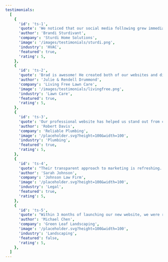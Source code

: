```yaml
---
testimonials:
  [
    {
      'id': 'ts-1',
      'quote': 'We noticed that our social media following grew immediately and Brad gave us good feedback on how to foster the growth further with content suggestions and post schedules.',
      'author': 'Brandi Sturdivant',
      'company': 'Sturdi Home Solutions',
      'image': '/images/testimonials/sturdi.png',
      'industry': 'HVAC',
      'featured': true,
      'rating': 5,
    },
    {
      'id': 'ts-2',
      'quote': 'Brad is awesome! He created both of our websites and did a wonderful job! He has always been quick to answer all of our questions and provide any help that we have needed! We will always recommend him!',
      'author': 'Julie & Rendell Drummond',
      'company': 'Living Free Lawn Care',
      'image': '/images/testimonials/livingfree.png',
      'industry': 'Lawn Care',
      'featured': true,
      'rating': 5,
    },
    {
      'id': 'ts-3',
      'quote': 'Our professional website has helped us stand out from competitors. Customers tell us they called us because our website made us look more trustworthy.',
      'author': 'Robert Davis',
      'company': 'Reliable Plumbing',
      'image': '/placeholder.svg?height=100&width=100',
      'industry': 'Plumbing',
      'featured': true,
      'rating': 5,
    },
    {
      'id': 'ts-4',
      'quote': "Their transparent approach to marketing is refreshing. We always know exactly what we're paying for and the results we're getting.",
      'author': 'Sarah Johnson',
      'company': 'Johnson Law Firm',
      'image': '/placeholder.svg?height=100&width=100',
      'industry': 'Legal',
      'featured': true,
      'rating': 5,
    },
    {
      'id': 'ts-5',
      'quote': "Within 3 months of launching our new website, we were ranking on the first page of Google for 'landscaping near me'. Now we have more leads than we can handle.",
      'author': 'Michael Chen',
      'company': 'Green Leaf Landscaping',
      'image': '/placeholder.svg?height=100&width=100',
      'industry': 'Landscaping',
      'featured': false,
      'rating': 5,
    },
  ]
---
```

